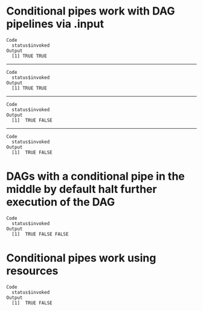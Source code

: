# Conditional pipes work with DAG pipelines via .input

    Code
      status$invoked
    Output
      [1] TRUE TRUE

---

    Code
      status$invoked
    Output
      [1] TRUE TRUE

---

    Code
      status$invoked
    Output
      [1]  TRUE FALSE

---

    Code
      status$invoked
    Output
      [1]  TRUE FALSE

# DAGs with a conditional pipe in the middle by default halt further execution of the DAG

    Code
      status$invoked
    Output
      [1]  TRUE FALSE FALSE

# Conditional pipes work using resources

    Code
      status$invoked
    Output
      [1]  TRUE FALSE

